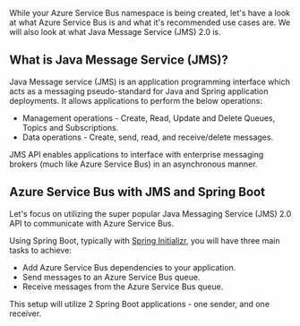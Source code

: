 While your Azure Service Bus namespace is being created, let's have a look at what Azure Service Bus is and what it's recommended use cases are. We will also look at what Java Message Service (JMS) 2.0 is.

## What is Java Message Service (JMS)?

Java Message service (JMS) is an application programming interface which acts as a messaging pseudo-standard for Java and Spring application deployments. It allows applications to perform the below operations:

   * Management operations - Create, Read, Update and Delete Queues, Topics and Subscriptions.
   * Data operations - Create, send, read, and receive/delete messages.

JMS API enables applications to interface with enterprise messaging brokers (much like Azure Service Bus) in an asynchronous manner.

## Azure Service Bus with JMS and Spring Boot

Let's focus on utilizing the super popular Java Messaging Service (JMS) 2.0 API to communicate with Azure Service Bus.

Using Spring Boot, typically with [Spring Initializr](https://start.spring.io/), you will have three main tasks to achieve:

   * Add Azure Service Bus dependencies to your application.
   * Send messages to an Azure Service Bus queue.
   * Receive messages from the Azure Service Bus queue.

This setup will utilize 2 Spring Boot applications - one sender, and one receiver.
